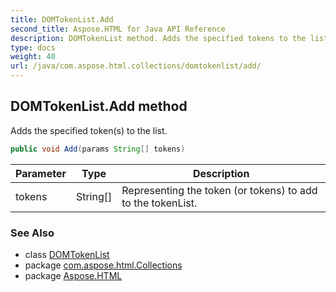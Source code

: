 ```yaml
---
title: DOMTokenList.Add
second_title: Aspose.HTML for Java API Reference
description: DOMTokenList method. Adds the specified tokens to the list
type: docs
weight: 40
url: /java/com.aspose.html.collections/domtokenlist/add/
---
```

## DOMTokenList.Add method

Adds the specified token(s) to the list.

```java
public void Add(params String[] tokens)
```

| Parameter | Type | Description |
| --- | --- | --- |
| tokens | String[] | Representing the token (or tokens) to add to the tokenList. |

### See Also

* class [DOMTokenList](../)
* package [com.aspose.html.Collections](../../domtokenlist/)
* package [Aspose.HTML](../../../)
